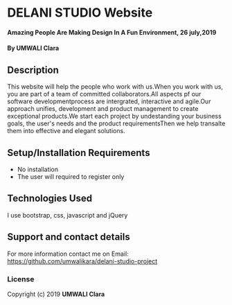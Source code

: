 # DELANI STUDIO Website
#### Amazing People Are Making Design In A Fun Environment, 26 july,2019
#### By **UMWALI Clara**
## Description
This website will help the people who work with us.When you work with us, you are part of a team of committed collaborators.All aspects pf our software developmentprocess are intergrated, interactive and agile.Our approach unifies, development and product management to create exceptional products.We start each project by undestanding your business goals, the user's needs and the product requirementsThen we help transalte them into effective and elegant solutions.
## Setup/Installation Requirements
* No installation
* The user will required to register only
## Technologies Used
I use bootstrap, css, javascript and jQuery
## Support and contact details
For more information contact me on Email: https://github.com/umwalikara/delani-studio-project
### License
Copyright (c) 2019 **UMWALI Clara**